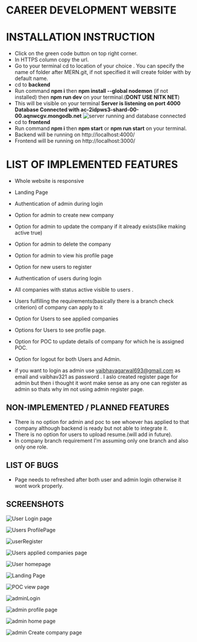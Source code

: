 # CAREER DEVELOPMENT WEBSITE



# INSTALLATION INSTRUCTION
- Click on the green code button on top right corner.
- In HTTPS column copy the url.
- Go to your terminal cd to location of your choice  . You can specify the name of folder after MERN.git, if not specified it will create folder with by default name.
- cd to **backend**
- Run command **npm i** then **npm install --global nodemon** (if not installed) then **npm run dev** on your terminal.(**DONT USE NITK NET**)
- This will be visible on your terminal **Server is listening on port 4000
Database Connected with ac-2idpws3-shard-00-00.aqnwcgv.mongodb.net**
![server running and database connected](https://user-images.githubusercontent.com/95856567/235909083-d60493f1-9099-4dd2-861b-8da59e15c337.png)
- cd to **frontend**
- Run command **npm i** then **npm start** or **npm run start** on your terminal.
- Backend will be running on http://localhost:4000/
- Frontend will be running on http://localhost:3000/


# LIST OF IMPLEMENTED FEATURES
- Whole website is responsive
- Landing Page
- Authentication of admin during login
- Option for admin to create new company 
- Option for admin to update the company if it already exists(like making active true)
- Option for admin to delete the company
- Option for admin to view his profile page
- Option for new users to register
- Authentication of users during login
- All companies with status active visible to users .
- Users fulfilling the requirements(basically there is a branch check criterion) of company can apply to it
- Option for Users to see applied companies
- Options for Users to see profile page.
- Option for POC to update details of company for which he is assigned POC.
- Option for logout for both Users and Admin.

- if you want to login as admin use vaibhavagarwal693@gmail.com as email and vaibhav321 as password . I aslo created register page for admin but then i thought it wont make sense as any one can register as admin so thats why im not using admin register page.


## NON-IMPLEMENTED / PLANNED FEATURES

- There is no option for admin and poc to see whoever has applied to that company although backend is ready but not able to integrate it.
- There is no option for users to upload resume.(will add in future).
- In company branch requirement I'm assuming only one branch and also only one role.

## LIST OF BUGS

- Page needs to refreshed after both user and admin login otherwise it wont work properly.

## SCREENSHOTS
![User Login page](https://user-images.githubusercontent.com/95856567/235907393-609bf83c-a8eb-46a3-9af4-9a4f2da5220a.png)

![Users ProfilePage](https://user-images.githubusercontent.com/95856567/235907745-da6ede53-a7b2-4847-8ce7-d1f6d27b4319.png)

![userRegister](https://user-images.githubusercontent.com/95856567/235907819-94d8911f-4cd1-4a43-be57-91b4953b66ca.png)

![Users applied companies page](https://user-images.githubusercontent.com/95856567/235907947-258d8c5b-cf90-48cb-b7da-9ff78ae6e1f6.png)

![User homepage](https://user-images.githubusercontent.com/95856567/235908005-d2cfa5c2-c4d7-4959-a1eb-8569c3c93288.png)

![Landing Page](https://user-images.githubusercontent.com/95856567/235908136-24b3bcbf-a2ca-4b4f-9930-50942caf9ad3.png)

![POC view page](https://user-images.githubusercontent.com/95856567/235908208-8cabd9c5-387f-4323-a606-db0c82e8b06f.png)

![adminLogin](https://user-images.githubusercontent.com/95856567/235908260-1ffe365b-77e5-4075-9558-f5ded667a2a5.png)

![admin profile page](https://user-images.githubusercontent.com/95856567/235908378-166af923-b471-4a96-ae07-7e45de1fcddf.png)

![admin home page](https://user-images.githubusercontent.com/95856567/235908487-8dd54bdf-663c-4fee-9184-ed6bc0cb61b0.png)

![admin Create company page](https://user-images.githubusercontent.com/95856567/235908542-0446767f-0c11-4aac-8499-5a07a7ff6161.png)


